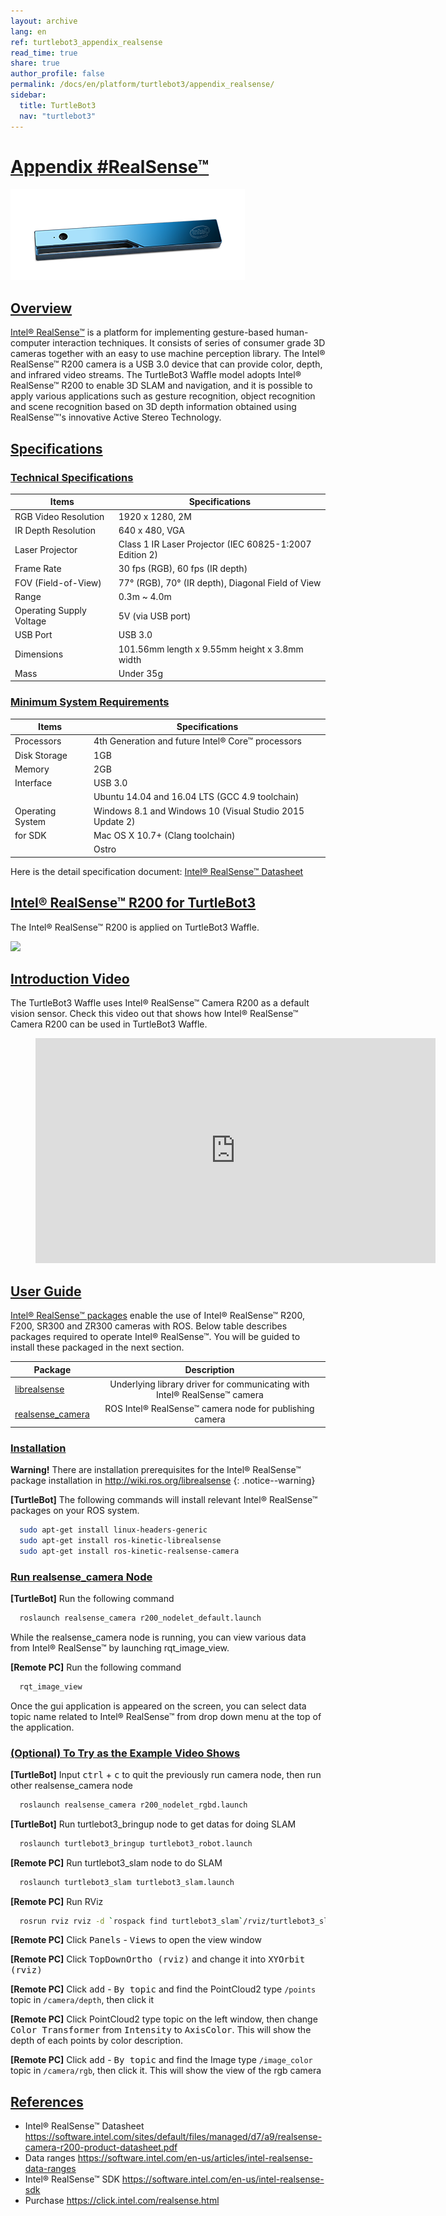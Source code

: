 ```yaml
---
layout: archive
lang: en
ref: turtlebot3_appendix_realsense
read_time: true
share: true
author_profile: false
permalink: /docs/en/platform/turtlebot3/appendix_realsense/
sidebar:
  title: TurtleBot3
  nav: "turtlebot3"
---
```


<div style="counter-reset: h20 1">
</div>

# [Appendix #RealSense™](#appendix-realsense)

![](/assets/images/platform/turtlebot3/appendix_realsense/realsense_r200.png)

## [Overview](#overview)

[Intel® RealSense™](https://click.intel.com/realsense.html) is a platform for implementing gesture-based human-computer interaction techniques. It consists of series of consumer grade 3D cameras together with an easy to use machine perception library. The Intel® RealSense™ R200 camera is a USB 3.0 device that can provide color, depth, and infrared video streams. The TurtleBot3 Waffle model adopts Intel® RealSense™ R200 to enable 3D SLAM and navigation, and it is possible to apply various applications such as gesture recognition, object recognition and scene recognition based on 3D depth information obtained using RealSense™'s innovative Active Stereo Technology.

## [Specifications](#specifications)

### [Technical Specifications](#technical-specifications)

| Items                    | Specifications                                                     |
|--------------------------|--------------------------------------------------------------------|
| RGB Video Resolution     | 1920 x 1280, 2M                                                    |
| IR Depth Resolution      | 640 x 480, VGA                                                     |
| Laser Projector          | Class 1 IR Laser Projector (IEC 60825-1:2007 Edition 2)            |
| Frame Rate               | 30 fps (RGB), 60 fps (IR depth)                                    |
| FOV (Field-of-View)      | 77° (RGB), 70° (IR depth), Diagonal Field of View                  |
| Range                    | 0.3m ~ 4.0m                                                        |
| Operating Supply Voltage | 5V (via USB port)                                                  |
| USB Port                 | USB 3.0                                                            |
| Dimensions               | 101.56mm length x 9.55mm height x 3.8mm width                      |
| Mass                     | Under 35g                                                          |

### [Minimum System Requirements](#minimum-system-requirements)

| Items                    | Specifications                                                     |
|--------------------------|--------------------------------------------------------------------|
| Processors               | 4th Generation and future Intel® Core™ processors                  |
| Disk Storage             | 1GB                                                                |
| Memory                   | 2GB                                                                |
| Interface                | USB 3.0                                                            |
|                          | Ubuntu 14.04 and 16.04 LTS (GCC 4.9 toolchain)                     |
| Operating System         | Windows 8.1 and Windows 10 (Visual Studio 2015 Update 2)           |
| for SDK                  | Mac OS X 10.7+ (Clang toolchain)                                   |
|                          | Ostro                                                              |

Here is the detail specification document: [Intel® RealSense™ Datasheet](https://software.intel.com/sites/default/files/managed/d7/a9/realsense-camera-r200-product-datasheet.pdf)

## [Intel® RealSense™ R200 for TurtleBot3](#intel-realsense-r200-for-turtlebot3)

The Intel® RealSense™ R200 is applied on TurtleBot3 Waffle.

![](/assets/images/platform/turtlebot3/hardware/turtlebot3_models.png)

## [Introduction Video](#introduction-video)

The TurtleBot3 Waffle uses Intel® RealSense™ Camera R200 as a default vision sensor. Check this video out that shows how Intel® RealSense™ Camera R200 can be used in TurtleBot3 Waffle.

<figure class="video_container">
  <iframe width="640" height="360" src="https://www.youtube.com/embed/V8VJUkWWaO8?ecver=1" frameborder="0" allowfullscreen></iframe>
</figure>


## [User Guide](#user-guide)

[Intel® RealSense™ packages](http://wiki.ros.org/RealSense) enable the use of Intel® RealSense™ R200, F200, SR300 and ZR300 cameras with ROS. Below table describes packages required to operate Intel® RealSense™. You will be guided to install these packaged in the next section.

| Package                                                  | Description                                                               |
|----------------------------------------------------------|:-------------------------------------------------------------------------:|
| [librealsense](http://wiki.ros.org/librealsense)         | Underlying library driver for communicating with Intel® RealSense™ camera |
| [realsense_camera](http://wiki.ros.org/realsense_camera) | ROS Intel® RealSense™ camera node for publishing camera                   |

### [Installation](#installation)

**Warning!** There are installation prerequisites for the Intel® RealSense™ package installation in http://wiki.ros.org/librealsense
{: .notice--warning}

**[TurtleBot]** The following commands will install relevant Intel® RealSense™ packages on your ROS system.

``` bash
  sudo apt-get install linux-headers-generic
  sudo apt-get install ros-kinetic-librealsense
  sudo apt-get install ros-kinetic-realsense-camera
```

### [Run realsense_camera Node](#run-realsensecamera-node)

**[TurtleBot]** Run the following command

``` bash
  roslaunch realsense_camera r200_nodelet_default.launch
```

While the realsense_camera node is running, you can view various data from Intel® RealSense™ by launching rqt_image_view.

**[Remote PC]** Run the following command

``` bash
  rqt_image_view
```

Once the gui application is appeared on the screen, you can select data topic name related to Intel® RealSense™ from drop down menu at the top of the application.

### [(Optional) To Try as the Example Video Shows](#optional-to-try-as-the-example-video-shows)

**[TurtleBot]** Input <kbd>ctrl</kbd> + <kbd>c</kbd> to quit the previously run camera node, then run other realsense_camera node

``` bash
  roslaunch realsense_camera r200_nodelet_rgbd.launch
```

**[TurtleBot]** Run turtlebot3_bringup node to get datas for doing SLAM

``` bash
  roslaunch turtlebot3_bringup turtlebot3_robot.launch
```

**[Remote PC]** Run turtlebot3_slam node to do SLAM

``` bash
  roslaunch turtlebot3_slam turtlebot3_slam.launch
```

**[Remote PC]** Run RViz

``` bash
  rosrun rviz rviz -d `rospack find turtlebot3_slam`/rviz/turtlebot3_slam.rviz
```

**[Remote PC]** Click <kbd>Panels</kbd> - <kbd>Views</kbd> to open the view window

**[Remote PC]** Click <kbd>TopDownOrtho (rviz)</kbd> and change it into <kbd>XYOrbit (rviz)</kbd>

**[Remote PC]** Click <kbd>add</kbd> - <kbd>By topic</kbd> and find the PointCloud2 type `/points` topic in `/camera/depth`, then click it

**[Remote PC]** Click PointCloud2 type topic on the left window, then change <kbd>Color Transformer</kbd> from <kbd>Intensity</kbd> to <kbd>AxisColor</kbd>. This will show the depth of each points by color description.

**[Remote PC]** Click <kbd>add</kbd> - <kbd>By topic</kbd> and find the Image type `/image_color` topic in `/camera/rgb`, then click it. This will show the view of the rgb camera


## [References](#references)

- Intel® RealSense™ Datasheet https://software.intel.com/sites/default/files/managed/d7/a9/realsense-camera-r200-product-datasheet.pdf
- Data ranges https://software.intel.com/en-us/articles/intel-realsense-data-ranges
- Intel® RealSense™ SDK https://software.intel.com/en-us/intel-realsense-sdk
- Purchase https://click.intel.com/realsense.html
